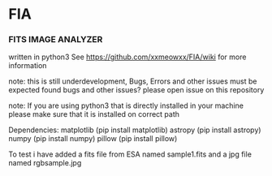 # FIA
### FITS IMAGE ANALYZER
written in python3 
See https://github.com/xxmeowxx/FIA/wiki for more information

note: this is still underdevelopment, Bugs, Errors and other issues must be expected
 found bugs and other issues?
 please open issue on this repository

note: If you are using python3 that is directly installed in your machine please make sure that it is installed on correct path

Dependencies:
  matplotlib  (pip install matplotlib)
  astropy  (pip install astropy)
  numpy (pip install numpy)
  pillow (pip install pillow)
 
 
 To test i have added a fits file from ESA named sample1.fits and a jpg file named rgbsample.jpg

